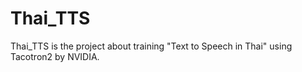 # Thai_TTS
Thai_TTS is the project about training "Text to Speech in Thai" using Tacotron2 by NVIDIA.
